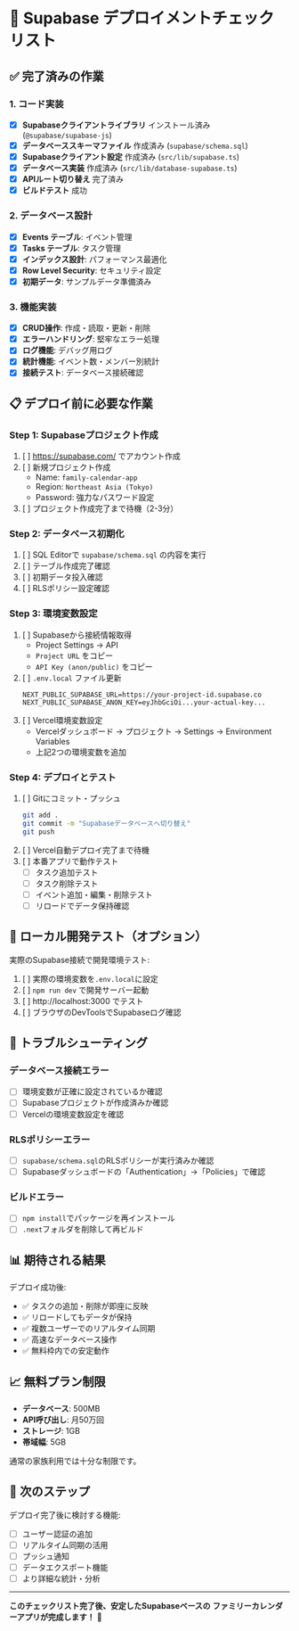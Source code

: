 # 🚀 Supabase デプロイメントチェックリスト

## ✅ 完了済みの作業

### 1. コード実装
- [x] **Supabaseクライアントライブラリ** インストール済み (`@supabase/supabase-js`)
- [x] **データベーススキーマファイル** 作成済み (`supabase/schema.sql`)
- [x] **Supabaseクライアント設定** 作成済み (`src/lib/supabase.ts`)
- [x] **データベース実装** 作成済み (`src/lib/database-supabase.ts`)
- [x] **APIルート切り替え** 完了済み
- [x] **ビルドテスト** 成功

### 2. データベース設計
- [x] **Events テーブル**: イベント管理
- [x] **Tasks テーブル**: タスク管理
- [x] **インデックス設計**: パフォーマンス最適化
- [x] **Row Level Security**: セキュリティ設定
- [x] **初期データ**: サンプルデータ準備済み

### 3. 機能実装
- [x] **CRUD操作**: 作成・読取・更新・削除
- [x] **エラーハンドリング**: 堅牢なエラー処理
- [x] **ログ機能**: デバッグ用ログ
- [x] **統計機能**: イベント数・メンバー別統計
- [x] **接続テスト**: データベース接続確認

## 📋 デプロイ前に必要な作業

### Step 1: Supabaseプロジェクト作成
1. [ ] https://supabase.com/ でアカウント作成
2. [ ] 新規プロジェクト作成
   - Name: `family-calendar-app`
   - Region: `Northeast Asia (Tokyo)`
   - Password: 強力なパスワード設定
3. [ ] プロジェクト作成完了まで待機（2-3分）

### Step 2: データベース初期化
1. [ ] SQL Editorで `supabase/schema.sql` の内容を実行
2. [ ] テーブル作成完了確認
3. [ ] 初期データ投入確認
4. [ ] RLSポリシー設定確認

### Step 3: 環境変数設定
1. [ ] Supabaseから接続情報取得
   - Project Settings → API
   - `Project URL` をコピー
   - `API Key (anon/public)` をコピー
2. [ ] `.env.local` ファイル更新
   ```env
   NEXT_PUBLIC_SUPABASE_URL=https://your-project-id.supabase.co
   NEXT_PUBLIC_SUPABASE_ANON_KEY=eyJhbGciOi...your-actual-key...
   ```
3. [ ] Vercel環境変数設定
   - Vercelダッシュボード → プロジェクト → Settings → Environment Variables
   - 上記2つの環境変数を追加

### Step 4: デプロイとテスト
1. [ ] Gitにコミット・プッシュ
   ```bash
   git add .
   git commit -m "Supabaseデータベースへ切り替え"
   git push
   ```
2. [ ] Vercel自動デプロイ完了まで待機
3. [ ] 本番アプリで動作テスト
   - [ ] タスク追加テスト
   - [ ] タスク削除テスト
   - [ ] イベント追加・編集・削除テスト
   - [ ] リロードでデータ保持確認

## 🔧 ローカル開発テスト（オプション）

実際のSupabase接続で開発環境テスト:
1. [ ] 実際の環境変数を`.env.local`に設定
2. [ ] `npm run dev` で開発サーバー起動
3. [ ] http://localhost:3000 でテスト
4. [ ] ブラウザのDevToolsでSupabaseログ確認

## 🚨 トラブルシューティング

### データベース接続エラー
- [ ] 環境変数が正確に設定されているか確認
- [ ] Supabaseプロジェクトが作成済みか確認
- [ ] Vercelの環境変数設定を確認

### RLSポリシーエラー
- [ ] `supabase/schema.sql`のRLSポリシーが実行済みか確認
- [ ] Supabaseダッシュボードの「Authentication」→「Policies」で確認

### ビルドエラー
- [ ] `npm install`でパッケージを再インストール
- [ ] `.next`フォルダを削除して再ビルド

## 📊 期待される結果

デプロイ成功後:
- ✅ タスクの追加・削除が即座に反映
- ✅ リロードしてもデータが保持
- ✅ 複数ユーザーでのリアルタイム同期
- ✅ 高速なデータベース操作
- ✅ 無料枠内での安定動作

## 📈 無料プラン制限

- **データベース**: 500MB
- **API呼び出し**: 月50万回
- **ストレージ**: 1GB
- **帯域幅**: 5GB

通常の家族利用では十分な制限です。

## 🔄 次のステップ

デプロイ完了後に検討する機能:
- [ ] ユーザー認証の追加
- [ ] リアルタイム同期の活用
- [ ] プッシュ通知
- [ ] データエクスポート機能
- [ ] より詳細な統計・分析

---

**このチェックリスト完了後、安定したSupabaseベースの**
**ファミリーカレンダーアプリが完成します！** 🎉